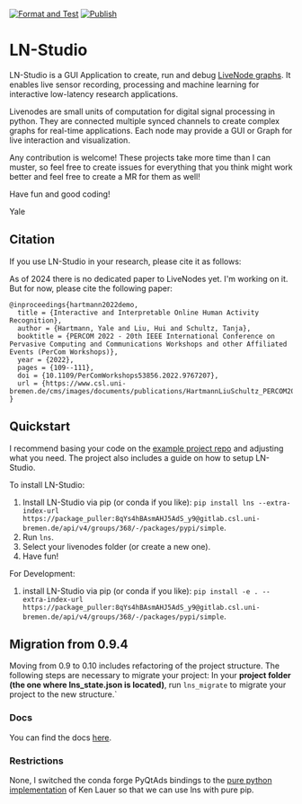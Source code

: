 [![Format and Test](https://github.com/pyLiveNodes/LN-Studio/actions/workflows/format_test.yml/badge.svg)](https://github.com/pyLiveNodes/LN-Studio/actions/workflows/format_test.yml)
[![Publish](https://github.com/pyLiveNodes/LN-Studio/actions/workflows/publish.yml/badge.svg)](https://github.com/pyLiveNodes/LN-Studio/actions/workflows/publish.yml)

# LN-Studio

LN-Studio is a GUI Application to create, run and debug [LiveNode graphs](https://livenodes.pages.csl.uni-bremen.de/livenodes/).
It enables live sensor recording, processing and machine learning for interactive low-latency research applications.

Livenodes are small units of computation for digital signal processing in python. They are connected multiple synced channels to create complex graphs for real-time applications. Each node may provide a GUI or Graph for live interaction and visualization.

Any contribution is welcome! These projects take more time than I can muster, so feel free to create issues for everything that you think might work better and feel free to create a MR for them as well!

Have fun and good coding!

Yale

## Citation

If you use LN-Studio in your research, please cite it as follows:

As of 2024 there is no dedicated paper to LiveNodes yet. I'm working on it. But for now, please cite the following paper:
```
@inproceedings{hartmann2022demo,
  title = {Interactive and Interpretable Online Human Activity Recognition},
  author = {Hartmann, Yale and Liu, Hui and Schultz, Tanja},
  booktitle = {PERCOM 2022 - 20th IEEE International Conference on Pervasive Computing and Communications Workshops and other Affiliated Events (PerCom Workshops)},
  year = {2022},
  pages = {109--111},
  doi = {10.1109/PerComWorkshops53856.2022.9767207},
  url = {https://www.csl.uni-bremen.de/cms/images/documents/publications/HartmannLiuSchultz_PERCOM2022.pdf},
}
```

## Quickstart

I recommend basing your code on the [example project repo](https://gitlab.csl.uni-bremen.de/livenodes/example-project) and adjusting what you need. The project also includes a guide on how to setup LN-Studio.

To install LN-Studio:
1. Install LN-Studio via pip (or conda if you like): `pip install lns --extra-index-url https://package_puller:8qYs4hBAsmAHJ5AdS_y9@gitlab.csl.uni-bremen.de/api/v4/groups/368/-/packages/pypi/simple`.
2. Run `lns`.
3. Select your livenodes folder (or create a new one).
4. Have fun!

For Development:
1. install LN-Studio via pip (or conda if you like): `pip install -e . --extra-index-url https://package_puller:8qYs4hBAsmAHJ5AdS_y9@gitlab.csl.uni-bremen.de/api/v4/groups/368/-/packages/pypi/simple`.

## Migration from 0.9.4

Moving from 0.9 to 0.10 includes refactoring of the project structure. The following steps are necessary to migrate your project:
In your **project folder (the one where lns_state.json is located)**, run `lns_migrate` to migrate your project to the new structure.`

### Docs

You can find the docs [here](https://livenodes.pages.csl.uni-bremen.de/LN-Studio/index.html).

### Restrictions

None, I switched the conda forge PyQtAds bindings to the [pure python implementation](https://github.com/klauer/qtpydocking/tree/master) of Ken Lauer so that we can use lns with pure pip. 
